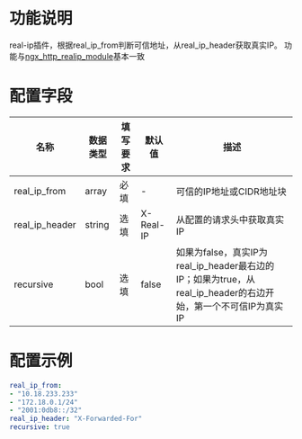 # 功能说明
real-ip插件，根据real_ip_from判断可信地址，从real_ip_header获取真实IP。
功能与[ngx_http_realip_module](http://nginx.org/en/docs/http/ngx_http_realip_module.html)基本一致


# 配置字段
| 名称 | 数据类型 | 填写要求 |  默认值 | 描述 |
| -------- | -------- | -------- | -------- | -------- |
|  real_ip_from     |  array      | 必填     |   -  |   可信的IP地址或CIDR地址块  |
|  real_ip_header     |  string     | 选填     |   X-Real-IP  |  从配置的请求头中获取真实IP   |
|  recursive     |  bool     | 选填     |   false  |  如果为false，真实IP为real_ip_header最右边的IP；如果为true，从real_ip_header的右边开始，第一个不可信IP为真实IP   |

# 配置示例
```yaml
real_ip_from:
- "10.18.233.233"
- "172.18.0.1/24"
- "2001:0db8::/32"
real_ip_header: "X-Forwarded-For"
recursive: true
```
